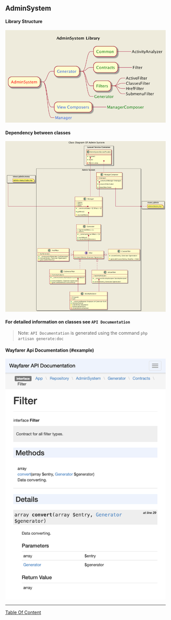 AdminSystem
-

#### Library Structure

![](../../../images/repository/adminSystem/adminLibraryStruture.png)

#### Dependency between classes  

![](../../../images/repository/adminSystem/adminClassDiagram.png)

#### For detailed information on classes see `API Documentation`

> Note: `API Documentation` is generated using the command `php artisan generate:doc`

#### Wayfarer Api Documentation (#example)
![](../../../images/repository/adminSystem/wayfarerApiDocumentationExample.png)

***
[Table Of Content](../../../tableOfContents.md)
